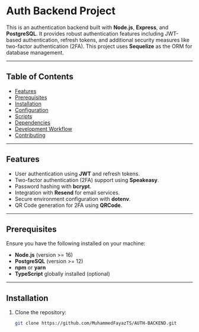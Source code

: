 # Auth Backend Project

This is an authentication backend built with **Node.js**, **Express**, and **PostgreSQL**. It provides robust authentication features including JWT-based authentication, refresh tokens, and additional security measures like two-factor authentication (2FA). This project uses **Sequelize** as the ORM for database management.

---

## Table of Contents

- [Features](#features)
- [Prerequisites](#prerequisites)
- [Installation](#installation)
- [Configuration](#configuration)
- [Scripts](#scripts)
- [Dependencies](#dependencies)
- [Development Workflow](#development-workflow)
- [Contributing](#contributing)

---

## Features

- User authentication using **JWT** and refresh tokens.
- Two-factor authentication (2FA) support using **Speakeasy**.
- Password hashing with **bcrypt**.
- Integration with **Resend** for email services.
- Secure environment configuration with **dotenv**.
- QR Code generation for 2FA using **QRCode**.

---

## Prerequisites

Ensure you have the following installed on your machine:

- **Node.js** (version >= 16)
- **PostgreSQL** (version >= 12)
- **npm** or **yarn**
- **TypeScript** globally installed (optional)

---

## Installation

1. Clone the repository:
   ```bash
   git clone https://github.com/MuhammedFayazTS/AUTH-BACKEND.git